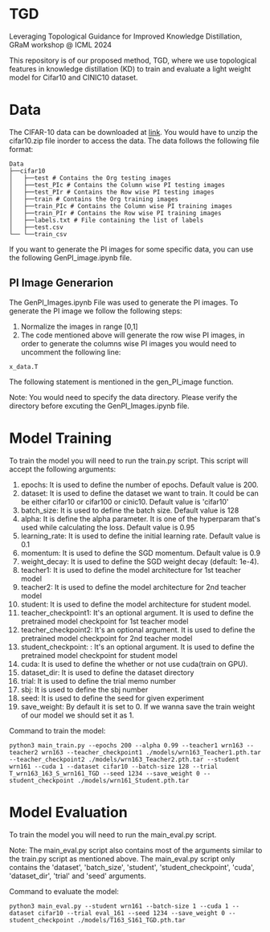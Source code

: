 # TGD
Leveraging Topological Guidance for Improved Knowledge Distillation, GRaM workshop @ ICML 2024

This repository is of our proposed method, TGD, where we use topological features in knowledge distillation (KD) to train and evaluate a light weight model for Cifar10 and CINIC10 dataset.

# Data

The CIFAR-10 data can be downloaded at [link](https://www.dropbox.com/scl/fo/uhlraru1x1azyuhe0x2q8/AFs1w7yLsqE6NhCJBzAC5Z4?rlkey=hu2d76xzvolw3ym6kegks6eqe&dl=0). You would have to unzip the cifar10.zip file inorder to access the data. The data follows the following file format:

```
Data
├──cifar10
│   ├──test # Contains the Org testing images
│   ├──test_PIc # Contains the Column wise PI testing images
│   ├──test_PIr # Contains the Row wise PI testing images
│   ├──train # Contains the Org training images
│   ├──train_PIc # Contains the Column wise PI training images
│   ├──train_PIr # Contains the Row wise PI training images
│   ├──labels.txt # File containing the list of labels
│   ├──test.csv 
└── └──train_csv 
```

If you want to generate the PI images for some specific data, you can use the following GenPI_image.ipynb file.  

## PI Image Generarion

The GenPI_Images.ipynb File was used to generate the PI images. To generate the PI image we follow the following steps:
1) Normalize the images in range [0,1]
2) The code mentioned above will generate the row wise PI images, in order to generate the columns wise PI images you would need to uncomment the following line:
```python=
x_data.T
```
The following statement is mentioned in the gen_PI_image function.

Note: You would need to specify the data directory. Please verify the directory before excuting the GenPI_Images.ipynb file. 


# Model Training 

To train the model you will need to run the train.py script. This script will accept the following arguments:

1) epochs: It is used to define the number of epochs. Default value is 200.
2) dataset: It is used to define the dataset we want to train. It could be can be either cifar10 or cifar100 or cinic10. Default value is 'cifar10'
3) batch_size: It is used to define the batch size. Default value is 128
4) alpha: It is define the alpha parameter. It is one of the hyperparam that's used while calculating the loss. Default value is 0.95
5) learning_rate: It is used to define the initial learning rate. Default value is 0.1
6) momentum: It is used to define the SGD momentum. Default value is 0.9
7) weight_decay: It is used to define the SGD weight decay (default: 1e-4).
8) teacher1: It is used to define the model architecture for 1st teacher model 
9) teacher2: It is used to define the model architecture for 2nd teacher model 
10) student: It is used to define the model architecture for student model.
11) teacher_checkpoint1: It's an optional argument. It is used to define the pretrained model checkpoint for 1st teacher model  
12) teacher_checkpoint2: It's an optional argument. It is used to define the pretrained model checkpoint for 2nd teacher model  
13) student_checkpoint: : It's an optional argument. It is used to define the pretrained model checkpoint for student model  
14) cuda: It is used to define the whether or not use cuda(train on GPU).
15) dataset_dir: It is used to define the dataset directory
16) trial: It is used to define the trial memo number
17) sbj: It is used to define the sbj number
18) seed: It is used to define the seed for given experiment
19) save_weight: By default it is set to 0. If we wanna save the train weight of our model we should set it as 1.

Command to train the model:

```
python3 main_train.py --epochs 200 --alpha 0.99 --teacher1 wrn163 --teacher2 wrn163 --teacher_checkpoint1 ./models/wrn163_Teacher1.pth.tar --teacher_checkpoint2 ./models/wrn163_Teacher2.pth.tar --student wrn161 --cuda 1 --dataset cifar10 --batch-size 128 --trial T_wrn163_163_S_wrn161_TGD --seed 1234 --save_weight 0 --student_checkpoint ./models/wrn161_Student.pth.tar
```


# Model Evaluation

To train the model you will need to run the main_eval.py script. 

Note: The main_eval.py script also contains most of the arguments similar to the train.py script as mentioned above. The main_eval.py script only contains the 'dataset', 'batch_size', 'student', 'student_checkpoint', 'cuda', 'dataset_dir', 'trial' and 'seed' arguments.

Command to evaluate the model:

```
python3 main_eval.py --student wrn161 --batch-size 1 --cuda 1 --dataset cifar10 --trial eval_161 --seed 1234 --save_weight 0 --student_checkpoint ./models/T163_S161_TGD.pth.tar
```

